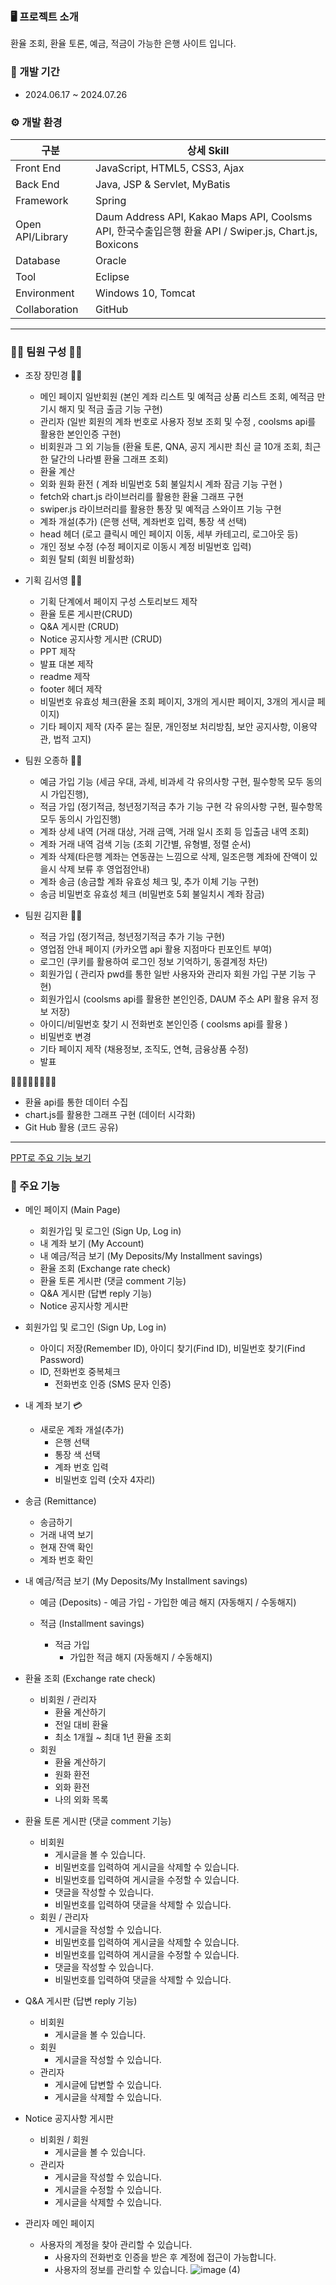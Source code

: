 ### 🖥 프로젝트 소개

환율 조회, 환율 토론, 예금, 적금이 가능한 은행 사이트 입니다.


### 📅 개발 기간

- 2024.06.17 ~ 2024.07.26


### ⚙ 개발 환경
    
<table>
    <thead>
        <tr>
            <th>구분</th>
            <th>상세 Skill</th>
        </tr>
    </thead>
    <tbody>
        <tr>
            <td>Front End</td>
            <td>JavaScript, HTML5, CSS3, Ajax</td>
        </tr>
        <tr>
            <td>Back End</td>
            <td>Java, JSP & Servlet, MyBatis</td>
        </tr>
        <tr>
            <td>Framework</td>
            <td>Spring</td>
        </tr>
        <tr>
            <td>Open API/Library</td>
            <td>Daum Address API, Kakao Maps API, Coolsms API, 한국수출입은행 환율 API / Swiper.js, Chart.js, Boxicons</td>
        </tr>
        <tr>
            <td>Database</td>
            <td>Oracle</td>
        </tr>
        <tr>
            <td>Tool</td>
            <td>Eclipse</td>
        </tr>
        <tr>
            <td>Environment</td>
            <td>Windows 10, Tomcat</td>
        </tr>
        <tr>
            <td>Collaboration</td>
            <td>GitHub</td>
        </tr>
    </tbody>
</table>
  
<hr>


### 👩‍💻 팀원 구성 👨‍💻

- 조장 장민경 👩‍💻
    - 메인 페이지 일반회원 (본인 계좌 리스트 및 예적금 상품 리스트 조회, 예적금 만기시 해지 및 적금 출금 기능 구현)
    - 관리자 (일반 회원의 계좌 번호로 사용자 정보 조회 및 수정 , coolsms api를 활용한 본인인증 구현)
    - 비회원과 그 외 기능들 (환율 토론, QNA, 공지 게시판 최신 글 10개 조회, 최근 한 달간의 나라별 환율 그래프 조회)
    - 환율 계산
    - 외화 원화 환전 ( 계좌 비밀번호 5회 불일치시 계좌 잠금 기능 구현 )
    - fetch와 chart.js 라이브러리를 활용한 환율 그래프 구현
    - swiper.js 라이브러리를 활용한 통장 및 예적금 스와이프 기능 구현
    - 계좌 개설(추가) (은행 선택, 계좌번호 입력, 통장 색 선택)
    - head 헤더 (로고 클릭시 메인 페이지 이동, 세부 카테고리, 로그아웃 등)
    - 개인 정보 수정 (수정 페이지로 이동시 계정 비밀번호 입력)
    - 회원 탈퇴 (회원 비활성화)



- 기획 김서영 👩‍💻
    - 기획 단계에서 페이지 구성 스토리보드 제작
    - 환율 토론 게시판(CRUD)
    - Q&A 게시판 (CRUD)
    - Notice 공지사항 게시판 (CRUD)
    - PPT 제작
    - 발표 대본 제작
    - readme 제작
    - footer 헤더 제작
    - 비밀번호 유효성 체크(환율 조회 페이지, 3개의 게시판 페이지, 3개의 게시글 페이지)
    - 기타 페이지 제작 (자주 묻는 질문, 개인정보 처리방침, 보안 공지사항, 이용약관, 법적 고지)




- 팀원 오종하 👨‍💻
    - 예금 가입 기능 (세금 우대, 과세, 비과세 각 유의사항 구현, 필수항목 모두 동의시 가입진행),
    - 적금 가입 (정기적금, 청년정기적금 추가 기능 구현 각 유의사항 구현, 필수항목 모두 동의시 가입진행)
    - 계좌 상세 내역 (거래 대상, 거래 금액, 거래 일시 조회 등 입출금 내역 조회)
    - 계좌 거래 내역 검색 기능 (조회 기간별, 유형별, 정렬 순서)
    - 계좌 삭제(타은행 계좌는 연동끊는 느낌으로 삭제, 일조은행 계좌에 잔액이 있을시 삭제 보류 후 영업점안내)
    - 계좌 송금 (송금할 계좌 유효성 체크 및, 추가 이체 기능 구현)
    - 송금 비밀번호 유효성 체크 (비밀번호 5회 불일치시 계좌 잠금)




- 팀원 김지환 👨‍💻
    - 적금 가입 (정기적금, 청년정기적금 추가 기능 구현)
    - 영업점 안내 페이지 (카카오맵 api 활용 지점마다 핀포인트 부여)
    - 로그인 (쿠키를 활용하여 로그인 정보 기억하기, 동결계정 차단)
    - 회원가입 ( 관리자 pwd를 통한 일반 사용자와 관리자 회원 가입 구분 기능 구현)
    - 회원가입시 (coolsms api를 활용한 본인인증, DAUM 주소 API 활용 유저 정보 저장)
    - 아이디/비밀번호 찾기 시 전화번호 본인인증 ( coolsms api를 활용 )
    - 비밀번호 변경
    - 기타 페이지 제작 (채용정보, 조직도, 연혁, 금융상품 수정)
    - 발표



👩‍💻👨‍💻👩‍💻👨‍💻
- 환율 api를 통한 데이터 수집
- chart.js를 활용한 그래프 구현 (데이터 시각화)
- Git Hub 활용 (코드 공유)


<hr>


[PPT로 주요 기능 보기](https://www.miricanvas.com/v/13fjuxm)


### 📌 주요 기능

- 메인 페이지 (Main Page)
    - 회원가입 및 로그인 (Sign Up, Log in)
    - 내 계좌 보기 (My Account)
    - 내 예금/적금 보기 (My Deposits/My Installment savings)
    - 환율 조회 (Exchange rate check)
    - 환율 토론 게시판 (댓글 comment 기능)
    - Q&A 게시판 (답변 reply 기능)
    - Notice 공지사항 게시판




- 회원가입 및 로그인 (Sign Up, Log in)
    - 아이디 저장(Remember ID), 아이디 찾기(Find ID), 비밀번호 찾기(Find Password)
    - ID, 전화번호 중복체크
        - 전화번호 인증 (SMS 문자 인증)




- 내 계좌 보기 💳
    - 새로운 계좌 개설(추가)
        - 은행 선택
        - 통장 색 선택
        - 계좌 번호 입력
        - 비밀번호 입력 (숫자 4자리)




- 송금 (Remittance)
    - 송금하기
    - 거래 내역 보기
    - 현재 잔액 확인
    - 계좌 번호 확인




- 내 예금/적금 보기 (My Deposits/My Installment savings)
    - 예금 (Deposits)
          - 예금 가입
          - 가입한 예금 해지 (자동해지 / 수동해지)


    - 적금 (Installment savings)
         - 적금 가입
           - 가입한 적금 해지 (자동해지 / 수동해지)




- 환율 조회 (Exchange rate check)
    - 비회원 / 관리자
        - 환율 계산하기
        - 전일 대비 환율
        - 최소 1개월 ~ 최대 1년 환율 조회
    - 회원
        - 환율 계산하기
        - 원화 환전
        - 외화 환전
        - 나의 외화 목록



- 환율 토론 게시판 (댓글 comment 기능)
    - 비회원
        - 게시글을 볼 수 있습니다.
        - 비밀번호를 입력하여 게시글을 삭제할 수 있습니다.
        - 비밀번호를 입력하여 게시글을 수정할 수 있습니다.
        - 댓글을 작성할 수 있습니다.
        - 비밀번호를 입력하여 댓글을 삭제할 수 있습니다.
    - 회원 / 관리자
        - 게시글을 작성할 수 있습니다.
        - 비밀번호를 입력하여 게시글을 삭제할 수 있습니다.
        - 비밀번호를 입력하여 게시글을 수정할 수 있습니다.
        - 댓글을 작성할 수 있습니다.
        - 비밀번호를 입력하여 댓글을 삭제할 수 있습니다.



- Q&A 게시판 (답변 reply 기능)
    - 비회원
        - 게시글을 볼 수 있습니다.
    - 회원
        - 게시글을 작성할 수 있습니다.
    - 관리자
        - 게시글에 답변할 수 있습니다.
        - 게시글을 삭제할 수 있습니다.



- Notice 공지사항 게시판
    - 비회원 / 회원
        - 게시글을 볼 수 있습니다.
    - 관리자
        - 게시글을 작성할 수 있습니다.
        - 게시글을 수정할 수 있습니다.
        - 게시글을 삭제할 수 있습니다.




- 관리자 메인 페이지
    - 사용자의 계정을 찾아 관리할 수 있습니다.
        - 사용자의 전화번호 인증을 받은 후 계정에 접근이 가능합니다.
        - 사용자의 정보를 관리할 수 있습니다.
![image (4)](https://github.com/user-attachments/assets/51b2021a-0196-467f-b07e-a70192b61ccc)
